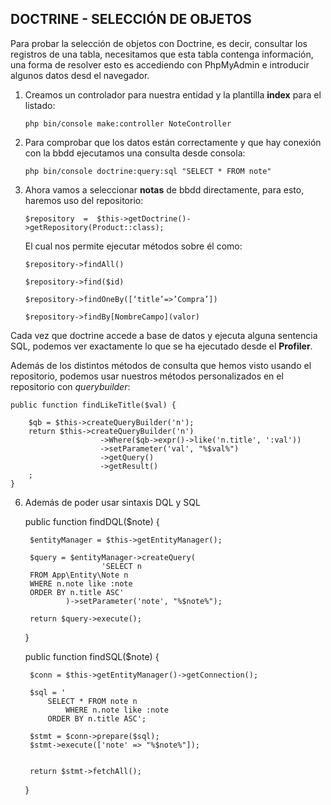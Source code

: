 ## DOCTRINE - SELECCIÓN DE OBJETOS  

Para probar la selección de objetos con Doctrine, es decir, consultar los registros de una tabla, necesitamos que esta tabla contenga información, una forma de resolver esto es accediendo con PhpMyAdmin e introducir algunos datos desd el navegador.

1.  Creamos un controlador para nuestra entidad y la plantilla **index** para el listado:
   

	    php bin/console make:controller NoteController  
  
2.  Para comprobar que los datos están correctamente y que hay conexión con la bbdd ejecutamos una consulta desde consola:
   

	    php bin/console doctrine:query:sql "SELECT * FROM note"

  
3.  Ahora vamos a seleccionar **notas** de bbdd directamente, para esto, haremos uso del repositorio: 

	    $repository  =  $this->getDoctrine()->getRepository(Product::class);
    
	El cual nos permite ejecutar métodos sobre él como:

	    $repository->findAll()
    
	    $repository->find($id)
    
	    $repository->findOneBy([‘title’=>’Compra’])
    
	    $repository->findBy[NombreCampo](valor)

  


Cada vez que doctrine accede a base de datos y ejecuta alguna sentencia SQL, podemos ver exactamente lo que se ha ejecutado desde el **Profiler**.
    
Además de los distintos métodos de consulta que hemos visto usando el repositorio,  podemos usar nuestros métodos personalizados en el repositorio con *querybuilder*:

  

    public function findLikeTitle($val) {

        $qb = $this->createQueryBuilder('n');
        return $this->createQueryBuilder('n')
                        ->Where($qb->expr()->like('n.title', ':val'))
                        ->setParameter('val', "%$val%")
                        ->getQuery()
                        ->getResult()
        ;
    }  
  

6. Además de poder usar sintaxis DQL y SQL

  
	public function findDQL($note) {

        $entityManager = $this->getEntityManager();

        $query = $entityManager->createQuery(
                        'SELECT n
        FROM App\Entity\Note n
        WHERE n.note like :note
        ORDER BY n.title ASC'
                )->setParameter('note', "%$note%");

        return $query->execute();
    }

    public function findSQL($note) {
        
        $conn = $this->getEntityManager()->getConnection();

        $sql = '
            SELECT * FROM note n
                WHERE n.note like :note
            ORDER BY n.title ASC';
        
        $stmt = $conn->prepare($sql);
        $stmt->execute(['note' => "%$note%"]);

        
        return $stmt->fetchAll();
    }



